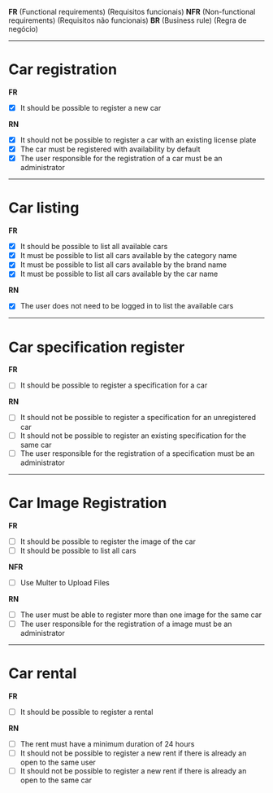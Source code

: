 **FR** (Functional requirements) (Requisitos funcionais)
**NFR** (Non-functional requirements) (Requisitos não funcionais)
**BR** (Business rule) (Regra de negócio)

---

# Car registration

**FR**

- [x] It should be possible to register a new car

**RN**

- [x] It should not be possible to register a car with an existing license plate
- [x] The car must be registered with availability by default
- [x] The user responsible for the registration of a car must be an administrator

---

# Car listing

**FR**

- [x] It should be possible to list all available cars
- [x] It must be possible to list all cars available by the category name
- [x] It must be possible to list all cars available by the brand name
- [x] It must be possible to list all cars available by the car name

**RN**

- [x] The user does not need to be logged in to list the available cars

---

# Car specification register

**FR**

- [ ] It should be possible to register a specification for a car

**RN**

- [ ] It should not be possible to register a specification for an unregistered car
- [ ] It should not be possible to register an existing specification for the same car
- [ ] The user responsible for the registration of a specification must be an administrator

---

# Car Image Registration

**FR**

- [ ] It should be possible to register the image of the car
- [ ] It should be possible to list all cars

**NFR**

- [ ] Use Multer to Upload Files

**RN**

- [ ] The user must be able to register more than one image for the same car
- [ ] The user responsible for the registration of a image must be an administrator

---

# Car rental

**FR**

- [ ] It should be possible to register a rental

**RN**

- [ ] The rent must have a minimum duration of 24 hours
- [ ] It should not be possible to register a new rent if there is already an open to the same user
- [ ] It should not be possible to register a new rent if there is already an open to the same car
